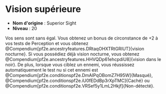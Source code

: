 # Vision supérieure

 * **Nom d'origine** : Superior Sight
 * **Niveau** : 20


<p><span>Vos sens sont sans égal. Vous obtenez un bonus de circonstance de +2 à vos tests de Perception et vous obtenez @Compendium[pf2e.ancestryfeatures.DRtaqOHXTRtGRIUT]{vision nocturne}. Si vous possédiez déjà vision nocturne, vous obtenez @Compendium[pf2e.ancestryfeatures.HHVQDp61ehcpdiU8]{vision dans le noir}. De plus, lorsque vous ciblez un ennemi, vous réussissez automatiquement le test nu si cet ennemi est @Compendium[pf2e.conditionspf2e.DmAIPqOBomZ7H95W]{Masqué}, @Compendium[pf2e.conditionspf2e.iU0fEDdBp3rXpTMC]{Caché} ou @Compendium[pf2e.conditionspf2e.VRSef5y1LmL2Hkjf]{Non-détecté}.&nbsp;</span></p>